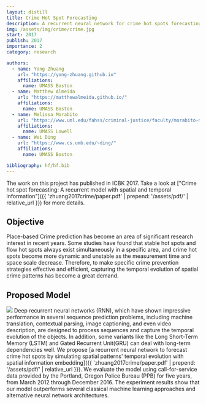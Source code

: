 ```yaml
---
layout: distill
title: Crime Hot Spot Forecasting
description: A recurrent neural network for crime hot spots forecasting. 
img: /assets/img/crime/crime.jpg
start: 2017
publish: 2017
importance: 2
category: research

authors:
  - name: Yong Zhuang
    url: "https://yong-zhuang.github.io"
    affiliations:
      name: UMASS Boston
  - name: Matthew Almeida
    url: "https://matthewalmeida.github.io/"
    affiliations:
      name: UMASS Boston
  - name: Melissa Morabito  
    url: "https://www.uml.edu/fahss/criminal-justice/faculty/morabito-melissa.aspx"
    affiliations:
      name: UMASS Lowell
  - name: Wei Ding
    url: "https://www.cs.umb.edu/~ding/"
    affiliations:
      name: UMASS Boston

bibliography: hf/hf.bib
---
```

The work on this project has published in ICBK 2017. Take a look at ["Crime hot spot forecasting: A recurrent model with spatial and temporal information"]({{ 'zhuang2017crime/paper.pdf' | prepend: '/assets/pdf/' | relative_url }}) for more details.
## Objective
Place-based Crime prediction has become an area of significant research interest in recent years. Some studies have found that stable hot spots and flow hot spots always exist simultaneously in a specific area, and crime hot spots become more dynamic and unstable as the measurement time and space scale decrease. Therefore, to make specific crime prevention strategies effective and efficient, capturing the temporal evolution of spatial crime patterns has become a great demand.

## Proposed Model
<img class="float-left w-50" src="{{ page.img | relative_url }}"/>
Deep recurrent neural networks (RNN), which have shown impressive performance in several sequence prediction problems, including machine translation, contextual parsing, image captioning, and even video description, are designed to process sequences and capture the temporal evolution of the objects. In addition, some variants like the Long Short-Term Memory (LSTM) and Gated Recurrent Unit(GRU) can deal with long-term dependencies well. We propose [a recurrent neural network to forecast crime hot spots by simulating spatial patterns' temporal evolution with spatial information embedding]({{ 'zhuang2017crime/paper.pdf' | prepend: '/assets/pdf/' | relative_url }}). We evaluate the model using call-for-service data provided by the Portland, Oregon Police Bureau (PPB) for five years, from March 2012 through December 2016. The experiment results show that our model outperforms several classical machine learning approaches and alternative neural network architectures.